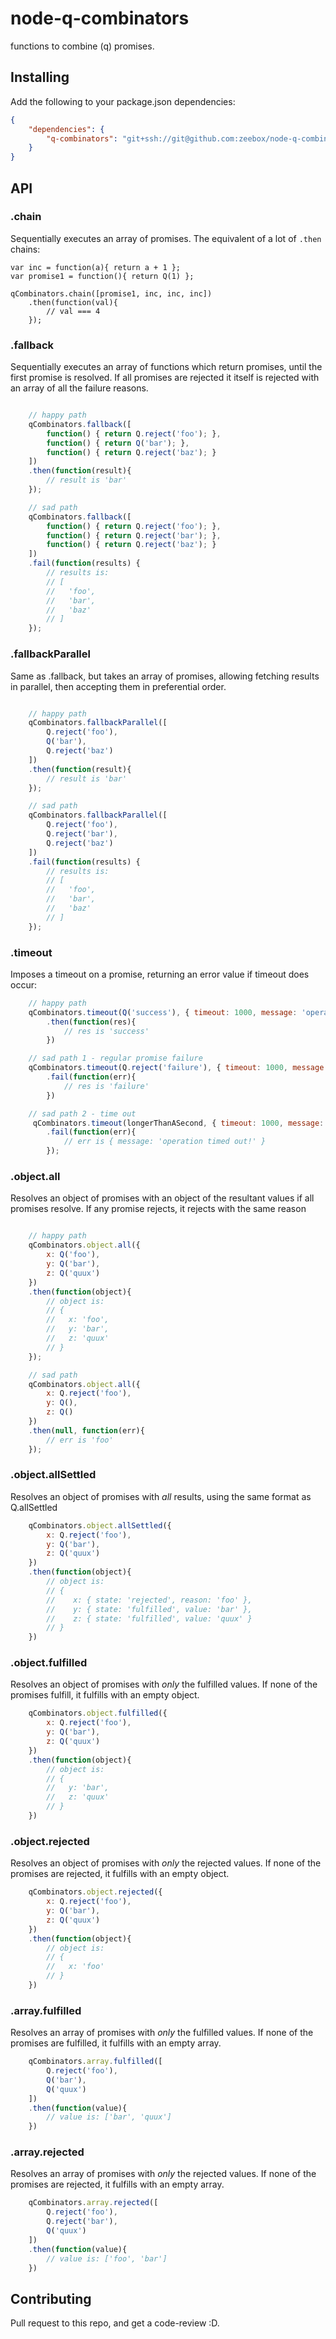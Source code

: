 # node-q-combinators

functions to combine (q) promises.


## Installing

Add the following to your package.json dependencies:

```json
{
	"dependencies": {
		"q-combinators": "git+ssh://git@github.com:zeebox/node-q-combinators.git#v0.0.1"
	}
}
```

## API

### .chain

Sequentially executes an array of promises.  The equivalent of a lot of `.then` chains:

```
var inc = function(a){ return a + 1 };
var promise1 = function(){ return Q(1) };

qCombinators.chain([promise1, inc, inc, inc])
	.then(function(val){
		// val === 4
	});
```

### .fallback

Sequentially executes an array of functions which return promises, until the first promise is resolved. If all promises are rejected it itself is rejected with an array of all the failure reasons.

```javascript

	// happy path
	qCombinators.fallback([
		function() { return Q.reject('foo'); },
		function() { return Q('bar'); },
		function() { return Q.reject('baz'); }
	])
	.then(function(result){
		// result is 'bar'
	});

	// sad path
	qCombinators.fallback([
		function() { return Q.reject('foo'); },
		function() { return Q.reject('bar'); },
		function() { return Q.reject('baz'); }
	])
	.fail(function(results) {
		// results is:
		// [
		//   'foo',
		//   'bar',
		//   'baz'
		// ]
	});
```

### .fallbackParallel

Same as .fallback, but takes an array of promises, allowing fetching results in parallel, then accepting them in preferential order.

```javascript

	// happy path
	qCombinators.fallbackParallel([
		Q.reject('foo'),
		Q('bar'),
		Q.reject('baz')
	])
	.then(function(result){
		// result is 'bar'
	});

	// sad path
	qCombinators.fallbackParallel([
		Q.reject('foo'),
		Q.reject('bar'),
		Q.reject('baz')
	])
	.fail(function(results) {
		// results is:
		// [
		//   'foo',
		//   'bar',
		//   'baz'
		// ]
	});
```

### .timeout

Imposes a timeout on a promise, returning an error value if timeout does occur:

```javascript
	// happy path
	qCombinators.timeout(Q('success'), { timeout: 1000, message: 'operation timed out!' })
		.then(function(res){
			// res is 'success'
		})

	// sad path 1 - regular promise failure
	qCombinators.timeout(Q.reject('failure'), { timeout: 1000, message: 'operation timed out!' })
		.fail(function(err){
			// res is 'failure'
		})

	// sad path 2 - time out
	 qCombinators.timeout(longerThanASecond, { timeout: 1000, message: 'operation timed out!'})
		.fail(function(err){
			// err is { message: 'operation timed out!' }
		});
```

### .object.all

Resolves an object of promises with an object of the resultant values if all promises resolve.  If any promise rejects, it rejects with the same reason

```javascript

	// happy path
	qCombinators.object.all({
		x: Q('foo'),
		y: Q('bar'),
		z: Q('quux')
	})
	.then(function(object){
		// object is:
		// {
		//   x: 'foo',
		//   y: 'bar',
		//   z: 'quux'
		// }
	});

	// sad path
	qCombinators.object.all({
		x: Q.reject('foo'),
		y: Q(),
		z: Q()
	})
	.then(null, function(err){
		// err is 'foo'
	});

```


### .object.allSettled

Resolves an object of promises with *all* results, using the same format as Q.allSettled

```javascript
	qCombinators.object.allSettled({
		x: Q.reject('foo'),
		y: Q('bar'),
		z: Q('quux')
	})
	.then(function(object){
		// object is:
		// {
		//	  x: { state: 'rejected', reason: 'foo' },
		//	  y: { state: 'fulfilled', value: 'bar' },
		//	  z: { state: 'fulfilled', value: 'quux' }
		// }
	})
```

### .object.fulfilled

Resolves an object of promises with *only* the fulfilled values.  If none of the promises fulfill, it fulfills with an empty object.

```javascript
	qCombinators.object.fulfilled({
		x: Q.reject('foo'),
		y: Q('bar'),
		z: Q('quux')
	})
	.then(function(object){
		// object is:
		// {
		//   y: 'bar',
		//   z: 'quux'
		// }
	})
```

### .object.rejected

Resolves an object of promises with *only* the rejected values.  If none of the promises are rejected, it fulfills with an empty object.

```javascript
	qCombinators.object.rejected({
		x: Q.reject('foo'),
		y: Q('bar'),
		z: Q('quux')
	})
	.then(function(object){
		// object is:
		// {
		//   x: 'foo'
		// }
	})
```


### .array.fulfilled

Resolves an array of promises with *only* the fulfilled values.  If none of the promises are fulfilled, it fulfills with an empty array.

```javascript
    qCombinators.array.fulfilled([
        Q.reject('foo'),
        Q('bar'),
        Q('quux')
    ])
    .then(function(value){
        // value is: ['bar', 'quux']
    })
```


### .array.rejected

Resolves an array of promises with *only* the rejected values.  If none of the promises are rejected, it fulfills with an empty array.

```javascript
    qCombinators.array.rejected([
        Q.reject('foo'),
        Q.reject('bar'),
        Q('quux')
    ])
    .then(function(value){
        // value is: ['foo', 'bar']
    })

```


## Contributing

Pull request to this repo, and get a code-review :D.
